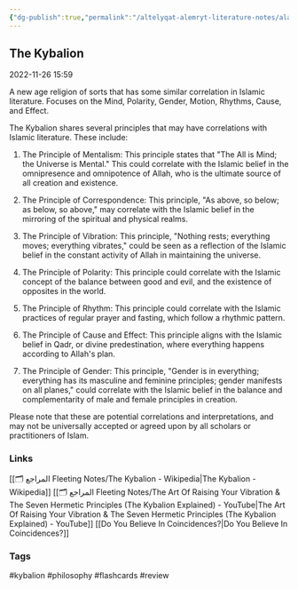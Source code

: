 ```yaml
---
{"dg-publish":true,"permalink":"/altelyqat-alemryt-literature-notes/aladyan-theology/the-kybalion/"}
---
```


## The Kybalion

2022-11-26 15:59

A new age religion of sorts that has some similar correlation in Islamic literature. Focuses on the Mind, Polarity, Gender, Motion, Rhythms, Cause, and Effect.

The Kybalion shares several principles that may have correlations with Islamic literature. These include:

1. The Principle of Mentalism: This principle states that "The All is Mind; the Universe is Mental." This could correlate with the Islamic belief in the omnipresence and omnipotence of Allah, who is the ultimate source of all creation and existence.

2. The Principle of Correspondence: This principle, "As above, so below; as below, so above," may correlate with the Islamic belief in the mirroring of the spiritual and physical realms.

3. The Principle of Vibration: This principle, "Nothing rests; everything moves; everything vibrates," could be seen as a reflection of the Islamic belief in the constant activity of Allah in maintaining the universe.

4. The Principle of Polarity: This principle could correlate with the Islamic concept of the balance between good and evil, and the existence of opposites in the world.

5. The Principle of Rhythm: This principle could correlate with the Islamic practices of regular prayer and fasting, which follow a rhythmic pattern.

6. The Principle of Cause and Effect: This principle aligns with the Islamic belief in Qadr, or divine predestination, where everything happens according to Allah's plan.

7. The Principle of Gender: This principle, "Gender is in everything; everything has its masculine and feminine principles; gender manifests on all planes," could correlate with the Islamic belief in the balance and complementarity of male and female principles in creation.

Please note that these are potential correlations and interpretations, and may not be universally accepted or agreed upon by all scholars or practitioners of Islam.

### Links 
[[🗂️ المراجع Fleeting Notes/The Kybalion - Wikipedia\|The Kybalion - Wikipedia]]
[[🗂️ المراجع Fleeting Notes/The Art Of Raising Your Vibration & The Seven Hermetic Principles (The Kybalion Explained) - YouTube\|The Art Of Raising Your Vibration & The Seven Hermetic Principles (The Kybalion Explained) - YouTube]]
[[Do You Believe In Coincidences?\|Do You Believe In Coincidences?]]
### Tags
#kybalion #philosophy #flashcards #review

